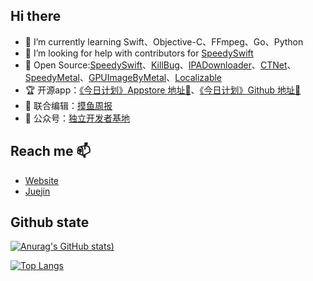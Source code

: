## Hi there 

- 🌱 I’m currently learning Swift、Objective-C、FFmpeg、Go、Python
- 🤔 I’m looking for help with contributors for [SpeedySwift](https://github.com/Tliens/SpeedySwift)
- 🐻 Open Source:[SpeedySwift](https://github.com/Tliens/SpeedySwift)、[KillBug](https://github.com/Tliens/KillBug)、[IPADownloader](https://github.com/Tliens/IPADownloader)、[CTNet](https://github.com/ours-curiosity/CTNet)、[SpeedyMetal](https://github.com/Tliens/SpeedyMetal)、[GPUImageByMetal](https://github.com/Tliens/GPUImageByMetal)、[Localizable](https://github.com/Tliens/Localizable)
- 🏆 开源app：[《今日计划》Appstore 地址🚀](https://apps.apple.com/cn/app/id1505020317)、[《今日计划》Github 地址💼](https://github.com/Tliens/SSPlan)
- 🐠 联合编辑：[摸鱼周报](https://github.com/zhangferry/iOSWeeklyLearning)
- 🌈 公众号：[独立开发者基地](https://mp.weixin.qq.com/s/VJoksew5w9h7Un9onpcrVA)


## Reach me 📫
- [Website](tlien.top)
- [Juejin](https://juejin.cn/user/1151943916921885/posts)

## Github state

[![Anurag's GitHub stats](https://github-readme-stats.vercel.app/api?username=Tliens))](https://github.com/anuraghazra/github-readme-stats)

[![Top Langs](https://github-readme-stats.vercel.app/api/top-langs/?username=Tliens&layout=compact)](https://github.com/anuraghazra/github-readme-stats)
